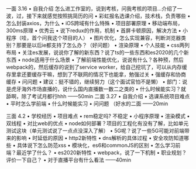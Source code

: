 一面 3.16
• 自我介绍
怎么进工作室的，说到考核，问我考核的项目...介绍了一波，过，接下来就感觉按照挑简历的问
• 彩虹报名选课介绍，技术栈，负责哪些
• 怎么封装axios，为什么
• iOS跨域有什么特殊
• 项目部署原理
• 移动端布局，300ms原理
• 优秀云
• 说下redux的作用，机制
• 首屏卡顿原因，解决方法
• 小程序（哇，首个问我这个项目的人）
• 图片优化，怎么实现兼容，判断浏览器类别？那要是以后ie都支持了怎么办？（好问题）
• 渲染原理
• 个人技能
• css两列布局
• 关注es发展，说说你了解的新东西？说了ts的一些东西和es2020的几个新东西
• node适用于什么场景
• 了解前端性能优化，说说有什么？各种预，然后webpack的，然后缓存的说到了service worker，给自己挖坑了，可以从内存缓存里拿还要缓存干嘛，想到了不联网的情况下也能拿，勉强过关
• 强缓存和协商缓存
• 问问题
• 建议：挺不错的，继续努力（这个面试官怕不是懒）
• 部门：说是虎牙海外市场直播的，说什么国内直播数一数二之类的
• 什么时候能实习？就舔啊，除了考试月都行hhh
——50min
二面 3.27
• 自我介绍
• 选课系统项目难点
• 平时怎么学前端
• 什么时候能实习
• 问问题
（好水的二面
——20min


三面 4.2
• 学校经历
• 项目难点
• rem稳定吗? 不稳定
• 小程序原理
• 渲染模式
• 双线程
• 对比web的优点
• node如何部署？项目的工程化有没有了解，比如单元测试这块（单元测试说了一点点没深入了解）
• 5G呢？说了一些5G可能对前端带来的影响
• 时延低的原因
• http2新特性
• dns解析的具体过程
• 安全攻防知道哪些
• 具体说下怎么防范xss
• 模块化，es6和commonJS的区别
• 怎么学习前端？最近学了什么？
• es2020新特性
• webpack，说了一下机制
• 职业规划？评价一下自己？
• 对于直播平台有什么看法
——40min
